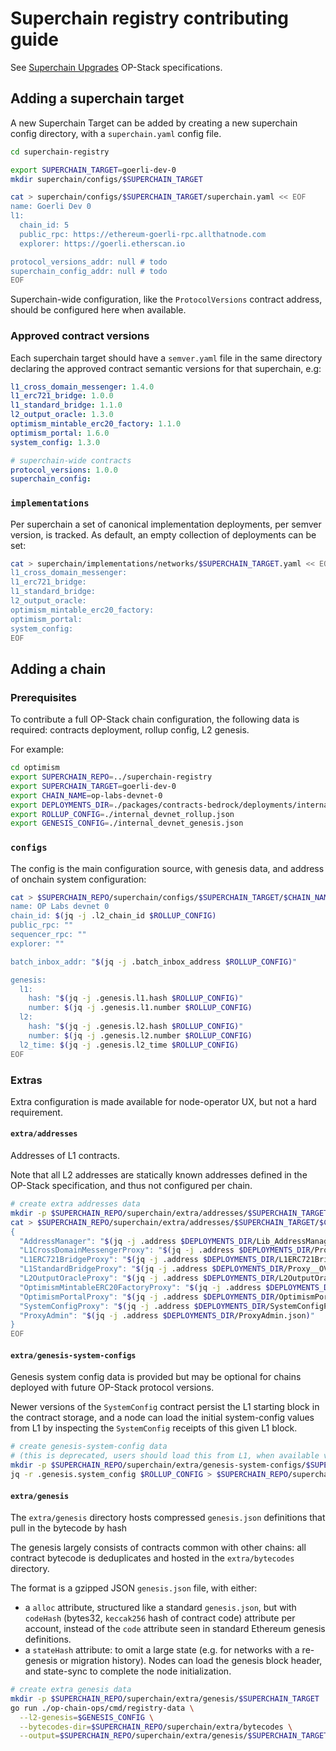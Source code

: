 # Superchain registry contributing guide

See [Superchain Upgrades] OP-Stack specifications.

[Superchain Upgrades]: https://github.com/ethereum-optimism/optimism/blob/develop/specs/superchain-upgrades.md

## Adding a superchain target

A new Superchain Target can be added by creating a new superchain config directory,
with a `superchain.yaml` config file.

```bash
cd superchain-registry

export SUPERCHAIN_TARGET=goerli-dev-0
mkdir superchain/configs/$SUPERCHAIN_TARGET

cat > superchain/configs/$SUPERCHAIN_TARGET/superchain.yaml << EOF
name: Goerli Dev 0
l1:
  chain_id: 5
  public_rpc: https://ethereum-goerli-rpc.allthatnode.com
  explorer: https://goerli.etherscan.io

protocol_versions_addr: null # todo
superchain_config_addr: null # todo
EOF
```
Superchain-wide configuration, like the `ProtocolVersions` contract address, should be configured here when available.

### Approved contract versions
Each superchain target should have a `semver.yaml` file in the same directory declaring the approved contract semantic versions for that superchain, e.g: 
```yaml
l1_cross_domain_messenger: 1.4.0
l1_erc721_bridge: 1.0.0
l1_standard_bridge: 1.1.0
l2_output_oracle: 1.3.0
optimism_mintable_erc20_factory: 1.1.0
optimism_portal: 1.6.0
system_config: 1.3.0

# superchain-wide contracts
protocol_versions: 1.0.0
superchain_config: 
```

### `implementations`

Per superchain a set of canonical implementation deployments, per semver version, is tracked.
As default, an empty collection of deployments can be set:
```bash
cat > superchain/implementations/networks/$SUPERCHAIN_TARGET.yaml << EOF
l1_cross_domain_messenger:
l1_erc721_bridge:
l1_standard_bridge:
l2_output_oracle:
optimism_mintable_erc20_factory:
optimism_portal:
system_config:
EOF
```

## Adding a chain

### Prerequisites

To contribute a full OP-Stack chain configuration, the following data is required:
contracts deployment, rollup config, L2 genesis.

For example:
```bash
cd optimism
export SUPERCHAIN_REPO=../superchain-registry
export SUPERCHAIN_TARGET=goerli-dev-0
export CHAIN_NAME=op-labs-devnet-0
export DEPLOYMENTS_DIR=./packages/contracts-bedrock/deployments/internal-devnet
export ROLLUP_CONFIG=./internal_devnet_rollup.json
export GENESIS_CONFIG=./internal_devnet_genesis.json
```

### `configs`

The config is the main configuration source, with genesis data, and address of onchain system configuration:

```bash
cat > $SUPERCHAIN_REPO/superchain/configs/$SUPERCHAIN_TARGET/$CHAIN_NAME.yaml << EOF
name: OP Labs devnet 0
chain_id: $(jq -j .l2_chain_id $ROLLUP_CONFIG)
public_rpc: ""
sequencer_rpc: ""
explorer: ""

batch_inbox_addr: "$(jq -j .batch_inbox_address $ROLLUP_CONFIG)"

genesis:
  l1:
    hash: "$(jq -j .genesis.l1.hash $ROLLUP_CONFIG)"
    number: $(jq -j .genesis.l1.number $ROLLUP_CONFIG)
  l2:
    hash: "$(jq -j .genesis.l2.hash $ROLLUP_CONFIG)"
    number: $(jq -j .genesis.l2.number $ROLLUP_CONFIG)
  l2_time: $(jq -j .genesis.l2_time $ROLLUP_CONFIG)
EOF
```

### Extras

Extra configuration is made available for node-operator UX, but not a hard requirement.

#### `extra/addresses`

Addresses of L1 contracts.

Note that all L2 addresses are statically known addresses defined in the OP-Stack specification,
and thus not configured per chain.

```bash
# create extra addresses data
mkdir -p $SUPERCHAIN_REPO/superchain/extra/addresses/$SUPERCHAIN_TARGET
cat > $SUPERCHAIN_REPO/superchain/extra/addresses/$SUPERCHAIN_TARGET/$CHAIN_NAME.json << EOF
{
  "AddressManager": "$(jq -j .address $DEPLOYMENTS_DIR/Lib_AddressManager.json)",
  "L1CrossDomainMessengerProxy": "$(jq -j .address $DEPLOYMENTS_DIR/Proxy__OVM_L1CrossDomainMessenger.json)",
  "L1ERC721BridgeProxy": "$(jq -j .address $DEPLOYMENTS_DIR/L1ERC721BridgeProxy.json)",
  "L1StandardBridgeProxy": "$(jq -j .address $DEPLOYMENTS_DIR/Proxy__OVM_L1StandardBridge.json)",
  "L2OutputOracleProxy": "$(jq -j .address $DEPLOYMENTS_DIR/L2OutputOracleProxy.json)",
  "OptimismMintableERC20FactoryProxy": "$(jq -j .address $DEPLOYMENTS_DIR/OptimismMintableERC20FactoryProxy.json)",
  "OptimismPortalProxy": "$(jq -j .address $DEPLOYMENTS_DIR/OptimismPortalProxy.json)",
  "SystemConfigProxy": "$(jq -j .address $DEPLOYMENTS_DIR/SystemConfigProxy.json)",
  "ProxyAdmin": "$(jq -j .address $DEPLOYMENTS_DIR/ProxyAdmin.json)"
}
EOF
```

#### `extra/genesis-system-configs`

Genesis system config data is provided but may be optional for chains deployed with future OP-Stack protocol versions.

Newer versions of the `SystemConfig` contract persist the L1 starting block in the contract storage,
and a node can load the initial system-config values from L1
by inspecting the `SystemConfig` receipts of this given L1 block.

```bash
# create genesis-system-config data
# (this is deprecated, users should load this from L1, when available via SystemConfig).
mkdir -p $SUPERCHAIN_REPO/superchain/extra/genesis-system-configs/$SUPERCHAIN_TARGET
jq -r .genesis.system_config $ROLLUP_CONFIG > $SUPERCHAIN_REPO/superchain/extra/genesis-system-configs/$SUPERCHAIN_TARGET/$CHAIN_NAME.json
```

#### `extra/genesis`

The `extra/genesis` directory hosts compressed `genesis.json` definitions that pull in the bytecode by hash

The genesis largely consists of contracts common with other chains:
all contract bytecode is deduplicates and hosted in the `extra/bytecodes` directory.

The format is a gzipped JSON `genesis.json` file, with either:
- a `alloc` attribute, structured like a standard `genesis.json`,
  but with `codeHash` (bytes32, `keccak256` hash of contract code) attribute per account,
  instead of the `code` attribute seen in standard Ethereum genesis definitions.
- a `stateHash` attribute: to omit a large state (e.g. for networks with a re-genesis or migration history).
  Nodes can load the genesis block header, and state-sync to complete the node initialization.

```bash
# create extra genesis data
mkdir -p $SUPERCHAIN_REPO/superchain/extra/genesis/$SUPERCHAIN_TARGET
go run ./op-chain-ops/cmd/registry-data \
  --l2-genesis=$GENESIS_CONFIG \
  --bytecodes-dir=$SUPERCHAIN_REPO/superchain/extra/bytecodes \
  --output=$SUPERCHAIN_REPO/superchain/extra/genesis/$SUPERCHAIN_TARGET/$CHAIN_NAME.json.gz
```